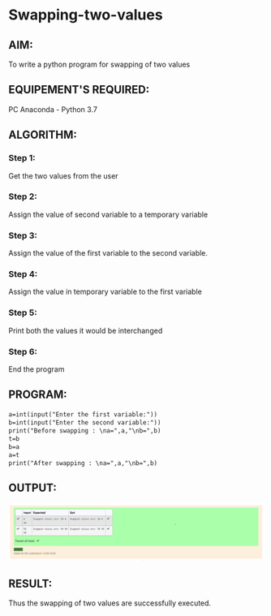 # Swapping-two-values
## AIM:
To write a python program for swapping of two values
## EQUIPEMENT'S REQUIRED: 
PC
Anaconda - Python 3.7
## ALGORITHM: 
### Step 1:
Get the two values from the user
### Step 2: 
Assign the value of second variable to a temporary variable 
### Step 3: 
Assign the value of the first variable to the second variable.
### Step 4:  
Assign the value in temporary variable to the first variable
### Step 5: 
Print both the values it would be interchanged
### Step 6: 
End the program
## PROGRAM:
~~~
a=int(input("Enter the first variable:"))
b=int(input("Enter the second variable:"))
print("Before swapping : \na=",a,"\nb=",b)
t=b
b=a
a=t
print("After swapping : \na=",a,"\nb=",b)
~~~
## OUTPUT:
![GitHub Logo](sc.png)

## RESULT:
Thus the swapping of two values are successfully executed.

